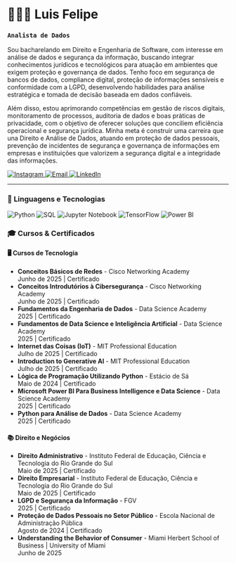 # 👨🏻‍💻 Luis Felipe


### **`Analista de Dados`** 

Sou bacharelando em Direito e Engenharia de Software, com interesse em análise de dados e segurança da informação, buscando integrar conhecimentos jurídicos e tecnológicos para atuação em ambientes que exigem proteção e governança de dados. Tenho foco em segurança de bancos de dados, compliance digital, proteção de informações sensíveis e conformidade com a LGPD, desenvolvendo habilidades para análise estratégica e tomada de decisão baseada em dados confiáveis.

Além disso, estou aprimorando competências em gestão de riscos digitais, monitoramento de processos, auditoria de dados e boas práticas de privacidade, com o objetivo de oferecer soluções que conciliem eficiência operacional e segurança jurídica. Minha meta é construir uma carreira que una Direito e Análise de Dados, atuando em proteção de dados pessoais, prevenção de incidentes de segurança e governança de informações em empresas e instituições que valorizem a segurança digital e a integridade das informações.

<p align="left">
    <a href="https://www.instagram.com/ggomes.03">
        <img 
            alt="Instagram" 
            title="Me siga no Instagram" 
            src="https://img.shields.io/badge/-Instagram-000?style=for-the-badge&logo=instagram&logoColor=white"
        />
    </a>
    <a href="mailto:luisfelipe.sec@gmail.com">
        <img 
            alt="Email" 
            title="Me envie um email" 
            src="https://img.shields.io/badge/-Email-000?style=for-the-badge&logo=gmail&logoColor=white"
        />
    </a>
    <a href="https://www.linkedin.com/in/luissfelipedias">
        <img 
            alt="LinkedIn" 
            title="Me acompanhe no LinkedIn" 
            src="https://img.shields.io/badge/-LinkedIn-000?style=for-the-badge&logo=linkedin&logoColor=white"
        />
    </a>
</p>

---

### 🤖 Linguagens e Tecnologias

<img 
     alt="Python"
        title="Python"
        src="https://img.shields.io/badge/-Python-000080?style=for-the-badge&logo=python&logoColor=white"
    />
    <img 
        alt="SQL"
        title="SQL"
        src="https://img.shields.io/badge/-SQL-4479A1?style=for-the-badge&logo=mysql&logoColor=white"
    />
    <img 
        alt="Jupyter Notebook"
        title="Jupyter Notebook"
        src="https://img.shields.io/badge/-Jupyter-ff8c00?style=for-the-badge&logo=jupyter&logoColor=white"
    />
    <img 
        alt="TensorFlow"
        title="TensorFlow"
        src="https://img.shields.io/badge/-TensorFlow-FF6F00?style=for-the-badge&logo=tensorflow&logoColor=white"
    />
    <img 
    alt="Power BI"
    title="Power BI"
    src="https://img.shields.io/badge/-Power%20BI-F2C811?style=for-the-badge&logo=powerbi&logoColor=black"
/>

###  🎓 Cursos & Certificados
#### 🖥️ Cursos de Tecnologia

- **Conceitos Básicos de Redes** - Cisco Networking Academy  
  Junho de 2025 | Certificado
- **Conceitos Introdutórios à Cibersegurança** - Cisco Networking Academy  
  Junho de 2025 | Certificado
- **Fundamentos da Engenharia de Dados** - Data Science Academy  
  2025 | Certificado
- **Fundamentos de Data Science e Inteligência Artificial** - Data Science Academy  
  2025 | Certificado
- **Internet das Coisas (IoT)** - MIT Professional Education  
  Julho de 2025 | Certificado
- **Introduction to Generative AI** - MIT Professional Education  
  Julho de 2025 | Certificado
- **Lógica de Programação Utilizando Python** - Estácio de Sá  
  Maio de 2024 | Certificado
- **Microsoft Power BI Para Business Intelligence e Data Science** - Data Science Academy  
  2025 | Certificado
- **Python para Análise de Dados** - Data Science Academy  
  2025 | Certificado

#### 📚 Direito e Negócios

- **Direito Administrativo** - Instituto Federal de Educação, Ciência e Tecnologia do Rio Grande do Sul  
  Maio de 2025 | Certificado
- **Direito Empresarial** - Instituto Federal de Educação, Ciência e Tecnologia do Rio Grande do Sul  
  Maio de 2025 | Certificado
- **LGPD e Segurança da Informação** - FGV  
  2025 | Certificado
- **Proteção de Dados Pessoais no Setor Público** - Escola Nacional de Administração Pública  
  Agosto de 2024 | Certificado
- **Understanding the Behavior of Consumer** - Miami Herbert School of Business | University of Miami  
  Junho de 2025










</p>
